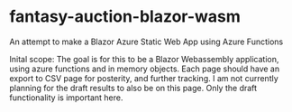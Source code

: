 # fantasy-auction-blazor-wasm
An attempt to make a Blazor Azure Static Web App using Azure Functions

Inital scope:
The goal is for this to be a Blazor Webassembly application, using azure functions and in memory objects. Each page should have an export to CSV page for posterity, and further tracking.  I am not currently planning for the draft results to also be on this page. Only the draft functionality is important here. 